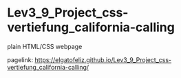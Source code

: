 # Lev3_9_Project_css-vertiefung_california-calling

plain HTML/CSS webpage

pagelink: https://elgatofeliz.github.io/Lev3_9_Project_css-vertiefung_california-calling/
